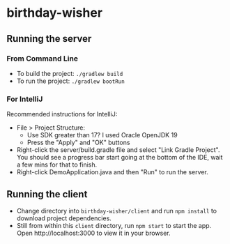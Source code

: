 # birthday-wisher

## Running the server

### From Command Line
* To build the project: `./gradlew build`
* To run the project: `./gradlew bootRun`

### For IntelliJ
Recommended instructions for IntelliJ:
* File > Project Structure:
    * Use SDK greater than 17? I used Oracle OpenJDK 19
    * Press the "Apply" and "OK" buttons
* Right-click the server/build.gradle file and select "Link Gradle Project". You should see a progress bar start going
  at the bottom of the IDE, wait a few mins for that to finish.
* Right-click DemoApplication.java and then "Run" to run the server.

## Running the client
* Change directory into `birthday-wisher/client` and run `npm install` to download project dependencies.
* Still from within this `client` directory, run `npm start` to start the app. Open http://localhost:3000 to view it in your browser.
